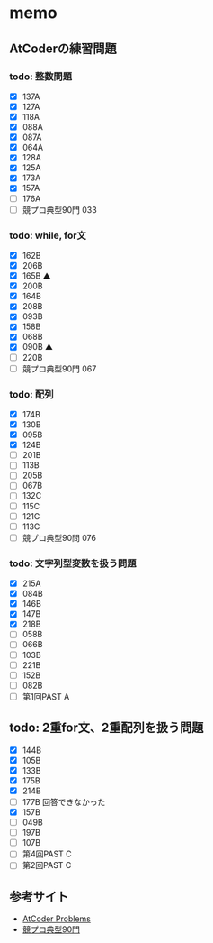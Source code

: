 # memo

## AtCoderの練習問題
### todo: 整数問題
- [x] 137A
- [x] 127A
- [x] 118A
- [x] 088A
- [x] 087A
- [x] 064A
- [x] 128A
- [x] 125A
- [x] 173A
- [x] 157A
- [ ] 176A
- [ ] 競プロ典型90門 033

### todo: while, for文
- [x] 162B
- [x] 206B
- [x] 165B ▲
- [x] 200B
- [x] 164B
- [x] 208B
- [x] 093B
- [x] 158B
- [x] 068B
- [x] 090B ▲
- [ ] 220B
- [ ] 競プロ典型90門 067

### todo: 配列
- [x] 174B
- [x] 130B
- [x] 095B
- [x] 124B
- [ ] 201B
- [ ] 113B
- [ ] 205B
- [ ] 067B
- [ ] 132C
- [ ] 115C
- [ ] 121C
- [ ] 113C
- [ ] 競プロ典型90問 076

### todo: 文字列型変数を扱う問題
- [x] 215A
- [x] 084B
- [x] 146B
- [x] 147B
- [x] 218B
- [ ] 058B
- [ ] 066B
- [ ] 103B
- [ ] 221B
- [ ] 152B
- [ ] 082B
- [ ] 第1回PAST A

## todo: 2重for文、2重配列を扱う問題
- [x] 144B
- [x] 105B
- [x] 133B
- [x] 175B
- [x] 214B
- [ ] 177B 回答できなかった
- [x] 157B
- [ ] 049B
- [ ] 197B
- [ ] 107B
- [ ] 第4回PAST C
- [ ] 第2回PAST C

## 参考サイト
- [AtCoder Problems](https://kenkoooo.com/atcoder/)
- [競プロ典型90門](https://atcoder.jp/contests/typical90)
